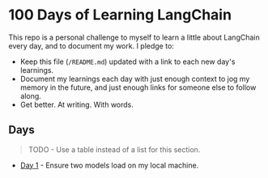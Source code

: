 # 100 Days of Learning LangChain

This repo is a personal challenge to myself to learn a little about LangChain every day, and to document my work. I pledge to:

- Keep this file (`/README.md`) updated with a link to each new day's learnings.
- Document my learnings each day with just enough context to jog my memory in the future, and just enough links for someone else to follow along.
- Get better. At writing. With words.

## Days

> TODO - Use a table instead of a list for this section.

- [Day 1](days/1/README.md) - Ensure two models load on my local machine.